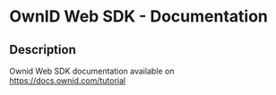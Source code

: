 # OwnID Web SDK - Documentation

## Description
Ownid Web SDK documentation available on https://docs.ownid.com/tutorial
